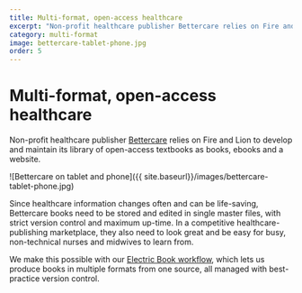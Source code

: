```yaml
---
title: Multi-format, open-access healthcare
excerpt: "Non-profit healthcare publisher Bettercare relies on Fire and Lion to develop and maintain its library of  open-access textbooks as books, ebooks and a website."
category: multi-format
image: bettercare-tablet-phone.jpg
order: 5
---
```


# Multi-format, open-access healthcare

Non-profit healthcare publisher [Bettercare](http://bettercare.co.za) relies on Fire and Lion to develop and maintain its library of  open-access textbooks as books, ebooks and a website.

![Bettercare on tablet and phone]({{ site.baseurl}}/images/bettercare-tablet-phone.jpg)

Since healthcare information changes often and can be life-saving, Bettercare books need to be stored and edited in single master files, with strict version control and maximum up-time. In a competitive healthcare-publishing marketplace, they also need to look great and be easy for busy, non-technical nurses and midwives to learn from.

We make this possible with our [Electric Book workflow](http://electricbook.works), which lets us produce books in multiple formats from one source, all managed with best-practice version control.
